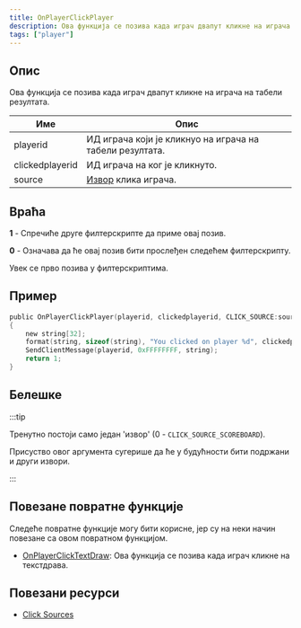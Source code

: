 ```yaml
---
title: OnPlayerClickPlayer
description: Ова функција се позива када играч двапут кликне на играча на табели резултата.
tags: ["player"]
---
```


## Опис

Ова функција се позива када играч двапут кликне на играча на табели резултата.

| Име             | Опис                                                             |
| --------------- | ---------------------------------------------------------------- |
| playerid        | ИД играча који је кликнуо на играча на табели резултата.         |
| clickedplayerid | ИД играча на ког је кликнуто.                                    |
| source          | [Извор](../resources/clicksources) клика играча.                 |

## Враћа

**1** - Спречиће друге филтерскрипте да приме овај позив.

**0** - Означава да ће овај позив бити прослеђен следећем филтерскрипту.

Увек се прво позива у филтерскриптима.

## Пример

```c
public OnPlayerClickPlayer(playerid, clickedplayerid, CLICK_SOURCE:source)
{
    new string[32];
    format(string, sizeof(string), "You clicked on player %d", clickedplayerid);
    SendClientMessage(playerid, 0xFFFFFFFF, string);
    return 1;
}
```

## Белешке

:::tip

Тренутно постоји само један 'извор' (0 - `CLICK_SOURCE_SCOREBOARD`).

Присуство овог аргумента сугерише да ће у будућности бити подржани и други извори.

:::

## Повезане повратне функције

Следеће повратне функције могу бити корисне, јер су на неки начин повезане са овом повратном функцијом.

- [OnPlayerClickTextDraw](OnPlayerClickTextDraw): Ова функција се позива када играч кликне на текстдрава.

## Повезани ресурси

- [Click Sources](../resources/clicksources)
